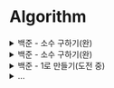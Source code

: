 # Algorithm

<details>

 <img width="1180" height="694" alt="image" src="https://github.com/user-attachments/assets/9e764324-973d-40ce-9f4b-fcd871888458" />
 
 <summary> 백준 - 소수 구하기(완) </summary>
 
  * [1929 - 2025.09.09](1929_s3_20250909.py)
  
    생각의 흐름은 다음과 같음.
    
    a 부터 b 까지의 범위니 for 문 하나 필요, a부터 i까지 탐색하며 소수를 찾아야 하니 for 문 하나 더 필요
    > 시간초과
      
    소수가 아닐 때는 바로 break 하여 탈출하기
    > 시간초과
      
    2번째 for문에서 루트 i만큼만 탐색하면 됨
    > 틀림: a=1,2 일때의 예외처리
      
    a=1,2 일때 조건문으로 바로 2가 출력되도록하여 예외처리 해결
    > 틀림: b=1 일때의 예외 조건을 생각하지 못함
      
    b!=1 일때만 반복문 실행되도록 수정
    > 정답

</details>

<details>

 <img width="984" height="1241" alt="image" src="https://github.com/user-attachments/assets/c4e87db8-31e4-4bf8-b4b7-8f6d1a4bf650" />

 
 <summary> 백준 - 소수 구하기(완) </summary>
 
  * [18110 - 2025.09.10](18110_s4_20250910.py)
  
    생각의 흐름은 다음과 같음.
    
    예제 2번이 잘 이해가 되지 않음, N 에 대한 좌우 15% 씩 제외하고 더한 값들을 나누면 12가 나옴, 13이 어떻게 나오지?
    > 문제못품

    문제를 잘못 이해함, 15%의 기준은 가장 큰/작은 점수를 기준으로 하는 것이었음 + 0일때 에외처리 추가 (sort, pop 등을 활용)
    > 33% 에서 시간초과

    반올림 정수 표기법, 슬라이싱 기법으로 연상량 대폭 감소
    > 33% 여전히 시간초과
    
    가장 큰 연산량은 값을 입력받을 때였고 sys.stdin.buffer.read()로 해결 (입력 구조 외워두고 활용하기)

    추가적으로 if 조건문에서 종료시키고 싶을 때 raise SystemExit 사용
    > 정답
    

</details>

<details>

 <img width="882" height="767" alt="image" src="https://github.com/user-attachments/assets/00daa683-e950-4bce-b076-fbf3c9ae3dcc" />

 
 <summary> 백준 - 1로 만들기(도전 중) </summary>
 
  * [...](...)
  
    생각의 흐름은 다음과 같음.
    
    ...
    > ...
    

</details>

<details>

 <img ... />

 
 <summary> ... </summary>
 
  * [...](...)
  
    생각의 흐름은 다음과 같음.
    
    ...
    > ...
    

</details>




